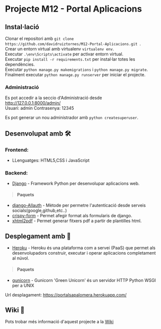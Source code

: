 # Projecte M12 - Portal Aplicacions

## Instal·lació
Clonar el repositori amb `git clone https://github.com/davidruiztornes/M12-Portal-Aplicacions.git `.\
Crear un entorn virtual amb virtualenv `virtualenv env`.\
Executar `.\env\Scripts\activate` per activar entorn virtual.\
Executar `pip install -r requirements.txt` per instal·lar totes les dependències.\
Executar `python manage.py makemigrations` i `python manage.py migrate`.
Finalment executar `python manage.py runserver` per iniciar el projecte.

### Administració 
Es pot accedir a la seccio d'Administració desde http://127.0.0.1:8000/admin/ \
Usuari: admin Contrasenya: 12345 

Es pot generar un nou administrador amb `python createsuperuser`.


## Desenvolupat amb 🛠️

### Frontend:
 * LLenguatges: HTML5,CSS i JavaScript
 
### Backend:
 * [Django](https://www.djangoproject.com/) - Framework Python per desenvolupar aplicacions web.
> #### Paquets 
* [django-Allauth](https://django-allauth.readthedocs.io/en/latest/overview.html) - Mètode per permetre l'autenticació desde serveis socials(google,github,etc..)
* [crispy-form](https://django-crispy-forms.readthedocs.io/en/latest/) - Permet afegir format als formularis de django.
* [xhtml2pdf](https://xhtml2pdf.readthedocs.io/en/latest/) - Permet generar fitxers pdf a partir de plantilles html.

## Desplegament amb 🚀
 * [Heroku](https://id.heroku.com/) - Heroku és una plataforma com a servei (PaaS) que permet als desenvolupadors construir, executar i operar aplicacions completament al núvol.
> #### Paquets 
* [gunicorn](https://gunicorn.org/) - Gunicorn 'Green Unicorn' és un servidor HTTP Python WSGI per a UNIX

Url desplagament: https://portalsapalomera.herokuapp.com/

## Wiki 📖

Pots trobar més informació d'aquest projecte a la [Wiki](https://github.com/davidruiztornes/M12-Portal-Aplicacions/wiki)
